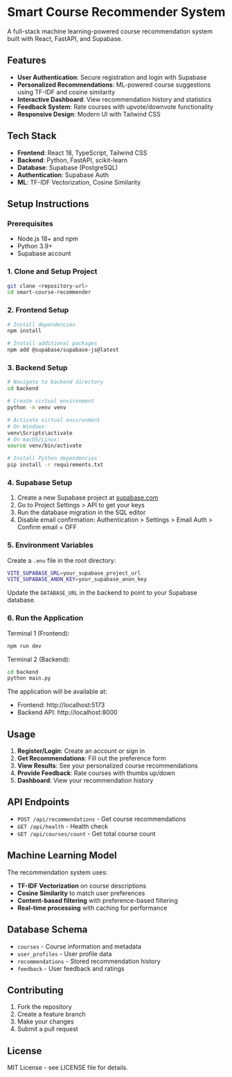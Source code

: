 # Smart Course Recommender System

A full-stack machine learning-powered course recommendation system built with React, FastAPI, and Supabase.

## Features

- **User Authentication**: Secure registration and login with Supabase
- **Personalized Recommendations**: ML-powered course suggestions using TF-IDF and cosine similarity
- **Interactive Dashboard**: View recommendation history and statistics
- **Feedback System**: Rate courses with upvote/downvote functionality
- **Responsive Design**: Modern UI with Tailwind CSS

## Tech Stack

- **Frontend**: React 18, TypeScript, Tailwind CSS
- **Backend**: Python, FastAPI, scikit-learn
- **Database**: Supabase (PostgreSQL)
- **Authentication**: Supabase Auth
- **ML**: TF-IDF Vectorization, Cosine Similarity

## Setup Instructions

### Prerequisites

- Node.js 18+ and npm
- Python 3.9+
- Supabase account

### 1. Clone and Setup Project

```bash
git clone <repository-url>
cd smart-course-recommender
```

### 2. Frontend Setup

```bash
# Install dependencies
npm install

# Install additional packages
npm add @supabase/supabase-js@latest
```

### 3. Backend Setup

```bash
# Navigate to backend directory
cd backend

# Create virtual environment
python -m venv venv

# Activate virtual environment
# On Windows:
venv\Scripts\activate
# On macOS/Linux:
source venv/bin/activate

# Install Python dependencies
pip install -r requirements.txt
```

### 4. Supabase Setup

1. Create a new Supabase project at [supabase.com](https://supabase.com)
2. Go to Project Settings > API to get your keys
3. Run the database migration in the SQL editor
4. Disable email confirmation: Authentication > Settings > Email Auth > Confirm email = OFF

### 5. Environment Variables

Create a `.env` file in the root directory:

```bash
VITE_SUPABASE_URL=your_supabase_project_url
VITE_SUPABASE_ANON_KEY=your_supabase_anon_key
```

Update the `DATABASE_URL` in the backend to point to your Supabase database.

### 6. Run the Application

Terminal 1 (Frontend):
```bash
npm run dev
```

Terminal 2 (Backend):
```bash
cd backend
python main.py
```

The application will be available at:
- Frontend: http://localhost:5173
- Backend API: http://localhost:8000

## Usage

1. **Register/Login**: Create an account or sign in
2. **Get Recommendations**: Fill out the preference form
3. **View Results**: See your personalized course recommendations
4. **Provide Feedback**: Rate courses with thumbs up/down
5. **Dashboard**: View your recommendation history

## API Endpoints

- `POST /api/recommendations` - Get course recommendations
- `GET /api/health` - Health check
- `GET /api/courses/count` - Get total course count

## Machine Learning Model

The recommendation system uses:
- **TF-IDF Vectorization** on course descriptions
- **Cosine Similarity** to match user preferences
- **Content-based filtering** with preference-based filtering
- **Real-time processing** with caching for performance

## Database Schema

- `courses` - Course information and metadata
- `user_profiles` - User profile data
- `recommendations` - Stored recommendation history
- `feedback` - User feedback and ratings

## Contributing

1. Fork the repository
2. Create a feature branch
3. Make your changes
4. Submit a pull request

## License

MIT License - see LICENSE file for details.